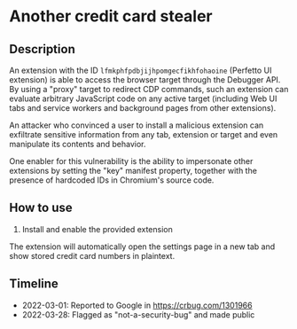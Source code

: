 # Another credit card stealer

## Description
An extension with the ID `lfmkphfpdbjijhpomgecfikhfohaoine` (Perfetto UI
extension) is able to access the browser target through the Debugger API.
By using a "proxy" target to redirect CDP commands, such an extension can
evaluate arbitrary JavaScript code on any active target (including Web UI
tabs and service workers and background pages from other extensions).

An attacker who convinced a user to install a malicious extension can
exfiltrate sensitive information from any tab, extension or target and even
manipulate its contents and behavior.

One enabler for this vulnerability is the ability to impersonate other
extensions by setting the "key" manifest property, together with the
presence of hardcoded IDs in Chromium's source code.

## How to use
1. Install and enable the provided extension

The extension will automatically open the settings page in a new tab and show
stored credit card numbers in plaintext.

## Timeline
- 2022-03-01: Reported to Google in https://crbug.com/1301966
- 2022-03-28: Flagged as "not-a-security-bug" and made public
